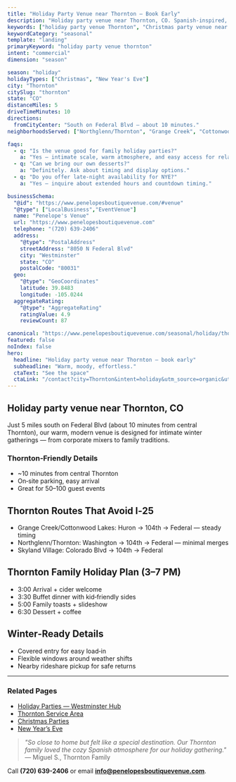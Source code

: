 ```yaml
---
title: "Holiday Party Venue near Thornton — Book Early"
description: "Holiday party venue near Thornton, CO. Spanish-inspired, intimate space for 50-100 guests. 10-minute drive via Federal Blvd, easy parking, warm modern style."
keywords: ["holiday party venue Thornton", "Christmas party venue near Thornton", "New Year's Eve venue Thornton"]
keywordCategory: "seasonal"
template: "landing"
primaryKeyword: "holiday party venue thornton"
intent: "commercial"
dimension: "season"

season: "holiday"
holidayTypes: ["Christmas", "New Year's Eve"]
city: "Thornton"
citySlug: "thornton"
state: "CO"
distanceMiles: 5
driveTimeMinutes: 10
directions:
  fromCityCenter: "South on Federal Blvd — about 10 minutes."
neighborhoodsServed: ["Northglenn/Thornton", "Grange Creek", "Cottonwood Lakes", "Skyland Village"]

faqs:
  - q: "Is the venue good for family holiday parties?"
    a: "Yes — intimate scale, warm atmosphere, and easy access for relatives."
  - q: "Can we bring our own desserts?"
    a: "Definitely. Ask about timing and display options."
  - q: "Do you offer late‑night availability for NYE?"
    a: "Yes — inquire about extended hours and countdown timing."

businessSchema:
  "@id": "https://www.penelopesboutiquevenue.com/#venue"
  "@type": ["LocalBusiness","EventVenue"]
  name: "Penelope's Venue"
  url: "https://www.penelopesboutiquevenue.com"
  telephone: "(720) 639-2406"
  address:
    "@type": "PostalAddress"
    streetAddress: "8050 N Federal Blvd"
    city: "Westminster"
    state: "CO"
    postalCode: "80031"
  geo:
    "@type": "GeoCoordinates"
    latitude: 39.8483
    longitude: -105.0244
  aggregateRating:
    "@type": "AggregateRating"
    ratingValue: 4.9
    reviewCount: 87

canonical: "https://www.penelopesboutiquevenue.com/seasonal/holiday/thornton/"
featured: false
noIndex: false
hero:
  headline: "Holiday party venue near Thornton — book early"
  subheadline: "Warm, moody, effortless."
  ctaText: "See the space"
  ctaLink: "/contact?city=Thornton&intent=holiday&utm_source=organic&utm_medium=seo&utm_campaign=seasonal-holiday&utm_content=thornton"
---
```


## Holiday party venue near Thornton, CO

Just 5 miles south on Federal Blvd (about 10 minutes from central Thornton), our warm, modern venue is designed for intimate winter gatherings — from corporate mixers to family traditions.

### Thornton‑Friendly Details

- ~10 minutes from central Thornton
- On‑site parking, easy arrival
- Great for 50–100 guest events

## Thornton Routes That Avoid I‑25
- Grange Creek/Cottonwood Lakes: Huron → 104th → Federal — steady timing
- Northglenn/Thornton: Washington → 104th → Federal — minimal merges
- Skyland Village: Colorado Blvd → 104th → Federal

## Thornton Family Holiday Plan (3–7 PM)
- 3:00 Arrival + cider welcome
- 3:30 Buffet dinner with kid‑friendly sides
- 5:00 Family toasts + slideshow
- 6:30 Dessert + coffee

## Winter‑Ready Details
- Covered entry for easy load‑in
- Flexible windows around weather shifts
- Nearby rideshare pickup for safe returns

---

### Related Pages
- [Holiday Parties — Westminster Hub](/seasonal/holiday/)
- [Thornton Service Area](/service-areas/thornton)
- [Christmas Parties](/seasonal/christmas/)
- [New Year’s Eve](/seasonal/new-years/)

> *"So close to home but felt like a special destination. Our Thornton family loved the cozy Spanish atmosphere for our holiday gathering."* — Miguel S., Thornton Family

Call **(720) 639-2406** or email **info@penelopesboutiquevenue.com**.


